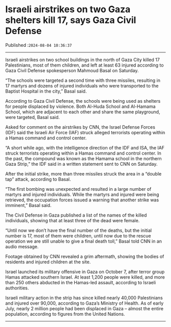 # Israeli airstrikes on two Gaza shelters kill 17, says Gaza Civil Defense

Published :`2024-08-04 10:36:37`

---

Israeli airstrikes on two school buildings in the north of Gaza City killed 17 Palestinians, most of them children, and left at least 63 injured according to Gaza Civil Defense spokesperson Mahmoud Basal on Saturday.

“The schools were targeted a second time with three missiles, resulting in 17 martyrs and dozens of injured individuals who were transported to the Baptist Hospital in the city,” Basal said.

According to Gaza Civil Defense, the schools were being used as shelters for people displaced by violence. Both Al-Huda School and Al-Hamama School, which are adjacent to each other and share the same playground, were targeted, Basal said.

Asked for comment on the airstrikes by CNN, the Israel Defense Forces (IDF) said the Israeli Air Force (IAF) struck alleged terrorists operating within a Hamas command and control center.

“A short while ago, with the intelligence direction of the IDF and ISA, the IAF struck terrorists operating within a Hamas command and control center. In the past, the compound was known as the Hamama school in the northern Gaza Strip,” the IDF said in a written statement sent to CNN on Saturday.

After the initial strike, more than three missiles struck the area in a “double tap” attack, according to Basal.

“The first bombing was unexpected and resulted in a large number of martyrs and injured individuals. While the martyrs and injured were being retrieved, the occupation forces issued a warning that another strike was imminent,” Basal said.

The Civil Defense in Gaza published a list of the names of the killed individuals, showing that at least three of the dead were female.

“Until now we don’t have the final number of the deaths, but the initial number is 17, most of them were children, until now due to the rescue operation we are still unable to give a final death toll,” Basal told CNN in an audio message.

Footage obtained by CNN revealed a grim aftermath, showing the bodies of residents and injured children at the site.

Israel launched its military offensive in Gaza on October 7, after terror group Hamas attacked southern Israel. At least 1,200 people were killed, and more than 250 others abducted in the Hamas-led assault, according to Israeli authorities.

Israeli military action in the strip has since killed nearly 40,000 Palestinians and injured over 90,000, according to Gaza’s Ministry of Health. As of early July, nearly 2 million people had been displaced in Gaza – almost the entire population, according to figures from the United Nations.

---

